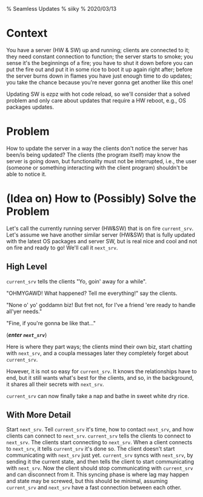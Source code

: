 % Seamless Updates
% siiky
% 2020/03/13

# Context

You have a server (HW & SW) up and running; clients are connected to it; they
need constant connection to function; the server starts to smoke; you sense
it's the beginnings of a fire; you have to shut it down before you can put the
fire out and put it in some rice to boot it up again right after; before the
server burns down in flames you have just enough time to do updates; you take
the chance because you're never gonna get another like this one!

Updating SW is ezpz with hot code reload, so we'll consider that a solved
problem and only care about updates that require a HW reboot, e.g., OS packages
updates.

# Problem

How to update the server in a way the clients don't notice the server has
been/is being updated? The clients (the program itself) may know the server is
going down, but functionality must not be interrupted, i.e., the user (someone
or something interacting with the client program) shouldn't be able to notice
it.

# (Idea on) How to (Possibly) Solve the Problem

Let's call the currently running server (HW&SW) that is on fire `current_srv`.
Let's assume we have another similar server (HW&SW) that is fully updated with
the latest OS packages and server SW, but is real nice and cool and not on fire
and ready to go! We'll call it `next_srv`.

## High Level

`current_srv` tells the clients "Yo, goin' away for a while".

"OHMYGAWD! What happened? Tell me everything!" say the clients.

"None o' yo' goddamn biz! But fret not, for I've a friend 'ere ready to
handle all'yer needs."

"Fine, if you're gonna be like that..."

(**_enter `next_srv`_**)

Here is where they part ways; the clients mind their own biz, start chatting
with `next_srv`, and a coupla messages later they completely forget about
`current_srv`.

However, it is not so easy for `current_srv`. It knows the relationships have
to end, but it still wants what's best for the clients, and so, in the
background, it shares all their secrets with `next_srv`.

`current_srv` can now finally take a nap and bathe in sweet white dry rice.

## With More Detail

Start `next_srv`. Tell `current_srv` it's time, how to contact `next_srv`, and
how clients can connect to `next_srv`. `current_srv` tells the clients to
connect to `next_srv`. The clients start connecting to `next_srv`. When a
client connects to `next_srv`, it tells `current_srv` it's done so. The client
doesn't start communicating with `next_srv` just yet. `current_srv` syncs with
`next_srv`, by sending it the current state, and then tells the client to start
communicating with `next_srv`. Now the client should stop communicating with
`current_srv` and can disconnect from it. This syncing phase is where lag may
happen and state may be screwed, but this should be minimal, assuming
`current_srv` and `next_srv` have a fast connection between each other.
